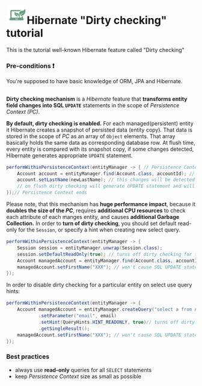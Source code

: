# <img src="https://raw.githubusercontent.com/bobocode-projects/resources/master/image/logo_transparent_background.png" height=50/>Hibernate "Dirty checking" tutorial
This is the tutorial well-known Hibernate feature called "Dirty checking"

### Pre-conditions :heavy_exclamation_mark:
You're supposed to have basic knowledge of ORM, JPA and Hibernate.  
##
**Dirty checking mechanism** is a *Hibernate* feature that **transforms entity field changes into SQL `UPDATE`** statements in the 
scope of *Persistence Context (PC)*.

**By default, dirty checking is enabled.** For each managed(persistent) entity it Hibernate creates a snapshot of persisted 
data (entity copy). That data is stored in the scope of *PC* as an array of `Object` elements. That array basically holds
the same data as corresponding database row. At flush time, every entity is compared with its snapshot copy, if some changes detected, Hibernate generates appropriate 
`UPDATE` statement.

```java
performWithinPersistenceContext(entityManager -> { // Persistence Context begins
    Account account = entityManager.find(Account.class, accountId); // account is managed by Hibernate
    account.setLastName(newLastName); // this changes will be detected by Dirty Checking mechanism
    // on flush dirty checking will generate UPDATE statement and will send it to the database
});// Persistence Context ends
``` 

Please note, that this mechanism has **huge performance impact**, because it **doubles the size of the *PC***, requires 
**additional CPU resources** to check each attribute of each manges entity, and causes **additional Garbage Collection.**
In order to **turn of dirty checking**, you should set default read-only for the `Session`, or specify a hint when creating
new select query.

```java
performWithinPersistenceContext(entityManager -> {
    Session session = entityManager.unwrap(Session.class);
    session.setDefaultReadOnly(true); // turns off dirty checking for this session (for this entityManager)
    Account managedAccount = entityManager.find(Account.class, accountId);
    managedAccount.setFirstName("XXX"); // won't cause SQL UPDATE statement since dirty checking is disabled
});
```

In order to disable dirty checking for a particular entity on select use query hints:

```java
performWithinPersistenceContext(entityManager -> {
    Account managedAccount = entityManager.createQuery("select a from Account a where a.email = :email", Account.class)
            .setParameter("email", email)
            .setHint(QueryHints.HINT_READONLY, true)// turns off dirty checking for this particular entity
            .getSingleResult();
    managedAccount.setFirstName("XXX"); // won't cause SQL UPDATE statement since dirty checking is disabled for this entity
});
``` 
 
### Best practices
* always use **read-only** queries for all `SELECT` statements
* keep *Persistence Context* size as small as possible

